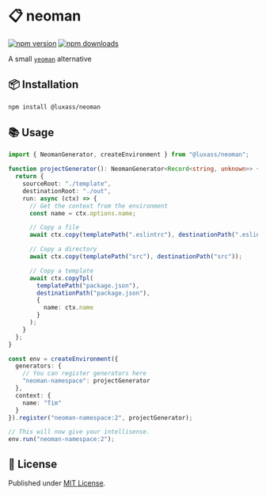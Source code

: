 # 📋 neoman

[![npm version][npm-version-src]][npm-version-href]
[![npm downloads][npm-downloads-src]][npm-downloads-href]

A small [`yeoman`](https://yeoman.io/) alternative

## 📦 Installation

```sh
npm install @luxass/neoman
```

## 📚 Usage

```ts
import { NeomanGenerator, createEnvironment } from "@luxass/neoman";

function projectGenerator(): NeomanGenerator<Record<string, unknown>> {
  return {
    sourceRoot: "./template",
    destinationRoot: "./out",
    run: async (ctx) => {
      // Get the context from the environment
      const name = ctx.options.name;

      // Copy a file
      await ctx.copy(templatePath(".eslintrc"), destinationPath(".eslintrc"));

      // Copy a directory
      await ctx.copy(templatePath("src"), destinationPath("src"));

      // Copy a template
      await ctx.copyTpl(
        templatePath("package.json"),
        destinationPath("package.json"),
        {
          name: ctx.name
        }
      );
    }
  };
}

const env = createEnvironment({
  generators: {
    // You can register generators here
    "neoman-namespace": projectGenerator
  },
  context: {
    name: "Tim"
  }
}).register("neoman-namespace:2", projectGenerator);

// This will now give your intellisense.
env.run("neoman-namespace:2");
```

## 📄 License

Published under [MIT License](./LICENSE).

<!-- Badges -->

[npm-version-src]: https://img.shields.io/npm/v/@luxass/neoman?style=flat&colorA=18181B&colorB=4169E1
[npm-version-href]: https://npmjs.com/package/@luxass/neoman
[npm-downloads-src]: https://img.shields.io/npm/dm/@luxass/neoman?style=flat&colorA=18181B&colorB=4169E1
[npm-downloads-href]: https://npmjs.com/package/@luxass/neoman
